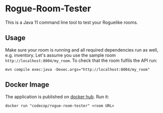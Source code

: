 # Rogue-Room-Tester

This is a Java 11 command line tool to test your Roguelike rooms.

## Usage

Make sure your room is running and all required dependencies run as well, e.g. inventory. Let's assume you use the sample room `http://localhost:8004/my_room`. To check that the room fulfils the API run:

    mvn compile exec:java -Dexec.args="http://localhost:8004/my_room"

## Docker Image

The application is published on [docker hub](https://hub.docker.com/r/codecop/rogue-room-tester). Run it:

    docker run "codecop/rogue-room-tester" <room URL>
